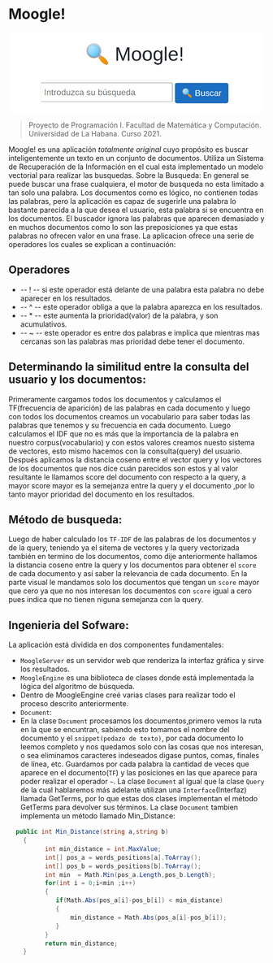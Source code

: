 # Moogle!

![](moogle.png)

> Proyecto de Programación I. Facultad de Matemática y Computación. Universidad de La Habana. Curso 2021.

Moogle! es una aplicación *totalmente original* cuyo propósito es buscar inteligentemente un texto en un conjunto de documentos.
Utiliza un Sistema de Recuperación de la Información en el cual esta implementado un modelo vectorial para realizar las busquedas.
Sobre la Busqueda:
En general se puede buscar una frase cualquiera, el motor de busqueda no esta limitado a tan solo una palabra. Los documentos como es lógico,
no contienen todas las palabras, pero la aplicación es capaz de sugerirle una palabra lo bastante parecida a la que desea el usuario, 
esta palabra si se encuentra en los documentos. El buscador ignora las palabras que aparecen demasiado y en muchos documentos como lo 
son las preposiciones ya que estas palabras no ofrecen valor en una frase. La aplicacion ofrece una serie de operadores los cuales se explican 
a continuación:
## Operadores
- -- ! -- si este operador está delante de una palabra esta palabra no debe aparecer en los resultados.
- -- ^ -- este operador obliga a que la palabra aparezca en los resultados.
- -- * -- este aumenta la prioridad(valor) de la palabra, y son acumulativos.
- -- ~ -- este operador es entre dos palabras e implica que mientras mas cercanas son las palabras mas prioridad debe tener el documento.

## Determinando la similitud entre la consulta del usuario y los documentos:
Primeramente cargamos todos los documentos y calculamos el TF(frecuencia de aparición) de las palabras en cada documento y luego con 
todos los documentos creamos un vocabulario para saber todas las palabras que tenemos y su frecuencia en cada documento. Luego 
calculamos el IDF que no es más que la importancia de la palabra en nuestro corpus(vocabulario) y con estos valores creamos 
nuesto sistema de vectores, esto mismo hacemos con la consulta(query) del usuario. Después aplicamos la distancia coseno entre 
el vector query y los vectores de los documentos que nos dice cuán parecidos son estos y al valor resultante le llamamos score del documento
con respecto a la query, a mayor score mayor es la semejanza entre la query y el documento ,por lo tanto mayor prioridad del documento en los resultados. 

## Método de busqueda:
Luego de haber calculado los `TF-IDF` de las palabras de los documentos y de la query, teniendo ya el sitema de vectores y la query vectorizada 
también en termino de los documentos, como dije anteriormente hallamos la distancia coseno entre la query y los documentos para obtener el `score` 
de cada documento y así saber la relevancia de cada documento. En la parte visual le mandamos solo los documentos que tengan un `score` mayor que 
cero ya que no nos interesan los documentos con `score` igual a cero pues indica que no tienen niguna semejanza con la query.


## Ingenieria del Sofware:
La aplicación está dividida en dos componentes fundamentales:

- `MoogleServer` es un servidor web que renderiza la interfaz gráfica y sirve los resultados.
- `MoogleEngine` es una biblioteca de clases donde está implementada la lógica del algoritmo de búsqueda.
- Dentro de MoogleEngine creé varias clases para realizar todo el proceso descrito anteriormente.
- `Document`:
- En la clase `Document` procesamos los documentos,primero vemos la ruta en la que se encuntran, sabiendo esto tomamos el nombre del documento y el `snippet(pedazo de texto)`, por cada documento lo leemos completo y nos quedamos solo con las cosas que nos interesan, o sea eliminamos caracteres indeseados digase puntos, comas, finales de línea, etc. Guardamos por cada palabra la cantidad de veces que aparece en el documento(`TF`) y las posiciones en las que aparece para poder realizar el operador `~`. La clase `Document` al igual que la clase `Query` de la cual hablaremos más adelante utilizan una `Interface`(Interfaz) llamada GetTerms, por lo que estas dos clases implementan el método GetTerms para devolver sus términos. La clase `Document` tambien implementa un método llamado Min_Distance:
```cs  
  public int Min_Distance(string a,string b)
    {
          int min_distance = int.MaxValue;
          int[] pos_a = words_positions[a].ToArray();
          int[] pos_b = words_positions[b].ToArray();
          int min  = Math.Min(pos_a.Length,pos_b.Length);
          for(int i = 0;i<min ;i++)
          {
             if(Math.Abs(pos_a[i]-pos_b[i]) < min_distance)
             {
                 min_distance = Math.Abs(pos_a[i]-pos_b[i]);
             }
          }
          return min_distance;
    }
```


         
